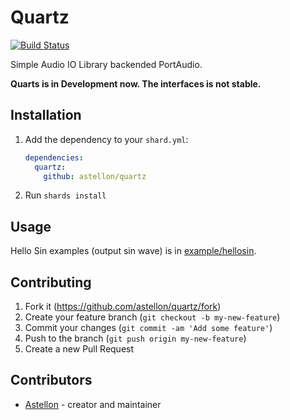 # Quartz

[![Build Status](https://travis-ci.org/astellon/quartz.svg?branch=master)](https://travis-ci.org/astellon/quartz)

Simple Audio IO Library backended PortAudio.

**Quarts is in Development now. The interfaces is not stable.**

## Installation

1. Add the dependency to your `shard.yml`:

   ```yaml
   dependencies:
     quartz:
       github: astellon/quartz
   ```

2. Run `shards install`

## Usage

Hello Sin examples (output sin wave) is in [example/hellosin](https://github.com/astellon/quartz).

## Contributing

1. Fork it (<https://github.com/astellon/quartz/fork>)
2. Create your feature branch (`git checkout -b my-new-feature`)
3. Commit your changes (`git commit -am 'Add some feature'`)
4. Push to the branch (`git push origin my-new-feature`)
5. Create a new Pull Request

## Contributors

- [Astellon](https://github.com/astellon) - creator and maintainer
